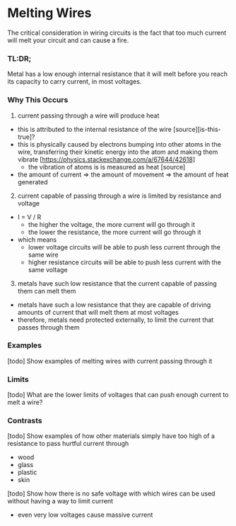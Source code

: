# Melting Wires
The critical consideration in wiring circuits is the fact that too much current will melt your circuit and can cause a fire.

### TL:DR;

Metal has a low enough internal resistance that it will melt before you reach its capacity to carry current, in most voltages.

### Why This Occurs

1. current passing through a wire will produce heat
  - this is attributed to the internal resistance of the wire [source][is-this-true]?
  - this is physically caused by electrons bumping into other atoms in the wire, transferring their kinetic energy into the atom and making them vibrate [https://physics.stackexchange.com/a/67644/42618]
    - the vibration of atoms is is measured as heat [source]
  - the amount of current => the amount of movement => the amount of heat generated

2. current capable of passing through a wire is limited by resistance and voltage
  - I = V / R
    - the higher the voltage, the more current will go through it
    - the lower the resistance, the more current will go through it
  - which means
    - lower voltage circuits will be able to push less current through the same wire
    - higher resistance circuits will be able to push less current with the same voltage

3. metals have such low resistance that the current capable of passing them can melt them
  - metals have such a low resistance that they are capable of driving amounts of current that will melt them at most voltages
  - therefore, metals need protected externally, to limit the current that passes through them

### Examples

[todo] Show examples of melting wires with current passing through it

### Limits

[todo] What are the lower limits of voltages that can push enough current to melt a wire?

### Contrasts

[todo] Show examples of how other materials simply have too high of a resistance to pass hurtful current through
- wood
- glass
- plastic
- skin


[todo] Show how there is no safe voltage with which wires can be used without having a way to limit current
- even very low voltages cause massive current
